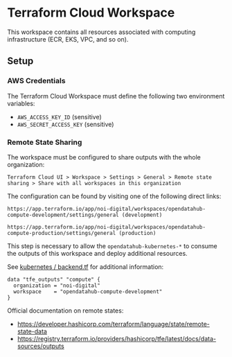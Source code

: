 <!--
SPDX-FileCopyrightText: 2023 NOI Techpark <digital@noi.bz.it>

SPDX-License-Identifier: CC0-1.0
-->

# Terraform Cloud Workspace

This workspace contains all resources associated with computing infrastructure (ECR, EKS, VPC, and so on).

## Setup

### AWS Credentials

The Terraform Cloud Workspace must define the following two environment variables:

- `AWS_ACCESS_KEY_ID` (sensitive)
- `AWS_SECRET_ACCESS_KEY` (sensitive)

### Remote State Sharing

The workspace must be configured to share outputs with the whole organization:

```
Terraform Cloud UI > Workspace > Settings > General > Remote state sharing > Share with all workspaces in this organization
```

The configuration can be found by visiting one of the following direct links:

```
https://app.terraform.io/app/noi-digital/workspaces/opendatahub-compute-development/settings/general (development)
```

```
https://app.terraform.io/app/noi-digital/workspaces/opendatahub-compute-production/settings/general (production)
```

This step is necessary to allow the `opendatahub-kubernetes-*` to consume the outputs of this workspace and deploy additional resources.

See [kubernetes / backend.tf](../kubernetes/backend.tf) for additional information:

```hcl
data "tfe_outputs" "compute" {
  organization = "noi-digital"
  workspace    = "opendatahub-compute-development"
}
```

Official documentation on remote states:

- https://developer.hashicorp.com/terraform/language/state/remote-state-data
- https://registry.terraform.io/providers/hashicorp/tfe/latest/docs/data-sources/outputs
